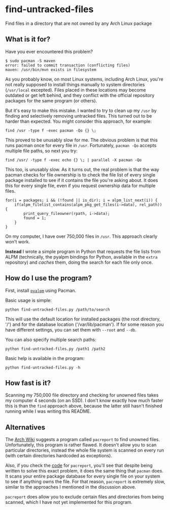 # find-untracked-files
Find files in a directory that are not owned by any Arch Linux package

## What is it for?
Have you ever encountered this problem?

    $ sudo pacman -S maven
    error: failed to commit transaction (conflicting files)
    maven: /usr/bin/mvn exists in filesystem

As you probably know, on most Linux systems, including Arch Linux,
you're not really supposed to install things manually to system 
directories (`/usr/local` excepted). Files placed in these locations
may become outdated or get left behind, and they conflict with the
official repository packages for the same program (or others).

But it's easy to make this mistake. I wanted to try to clean up my 
`/usr` by finding and selectively removing untracked files. This 
turned out to be harder than expected. You might consider this 
approach, for example:

    find /usr -type f -exec pacman -Qo {} \;

This proved to be unusably slow for me. The obvious problem is that 
this runs pacman once for every file in `/usr`. Fortunately, 
`pacman -Qo` accepts multiple file paths, so next you try:

    find /usr/ -type f -exec echo {} \; | parallel -X pacman -Qo

This too, is unusably slow. As it turns out, the real problem is
that the way pacman checks for file ownership is to check the file 
list of every single package installed to see if it contains the
file you're asking about. It does this for every single file,
even if you request ownership data for multiple files.

    for(i = packages; i && (!found || is_dir); i = alpm_list_next(i)) {
        if(alpm_filelist_contains(alpm_pkg_get_files(i->data), rel_path)) {
            print_query_fileowner(rpath, i->data);
            found = 1;
        }
    }

On my computer, I have over 750,000 files in `/usr`. This approach 
clearly won't work.

**Instead** I wrote a simple program in Python that requests the 
file lists from ALPM (technically, the pyalpm bindings for Python,
available in the `extra` repository) and *caches* them, doing the 
search for each file only once.

## How do I use the program?

First, install 
[`pyalpm`](https://archlinux.org/packages/extra/x86_64/pyalpm/) 
using Pacman.

Basic usage is simple:

    python find-untracked-files.py /path/to/search

This will use the default location for installed packages (the root
directory, '/') and for the database location ('/var/lib/pacman').
If for some reason you have different settings, you can set them with
`--root` and `--db`.

You can also specify multiple search paths:

    python find-untracked-files.py /path1 /path2

Basic help is available in the program:

    python find-untracked-files.py -h

## How fast is it?

Scanning my 750,000 file directory and checking for unowned files 
takes my computer 4 seconds (on an SSD). I don't know exactly how
much faster this is than the `find` approach above, because the 
latter still hasn't finished running while I was writing this README.

## Alternatives

The [Arch Wiki](https://wiki.archlinux.org/title/Pacman/Tips_and_tricks)
suggests a program called `pacreport` to find unowned files.
Unfortunately, this program is rather flawed. It doesn't allow you to
scan particular directories, instead the whole file system is scanned
on every run (with certain directories hardcoded as exceptions).

Also, if you check the 
[code](https://github.com/andrewgregory/pacutils/blob/master/src/pacreport.c#L484)
for `pacreport`, you'll see that despite being written to solve this 
exact problem, it does the same thing that `pacman` does. It scans
your entire package database for every single file on your system
to see if anything owns the file. For that reason, `pacreport` is
extremely slow, similar to the approaches I mentioned in the 
discussion above.

`pacreport` does allow you to exclude certain files and directories
from being scanned, which I have not yet implemented for this
program.
